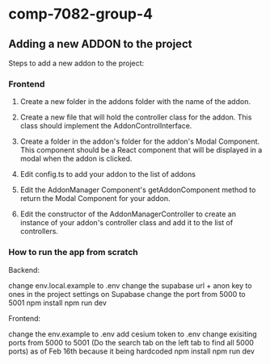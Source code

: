# comp-7082-group-4

## Adding a new ADDON to the project

Steps to add a new addon to the project:

### Frontend
1. Create a new folder in the addons folder with the name of the addon.

2. Create a new file that will hold the controller class for the addon. This class should implement the AddonControlInterface.

3. Create a folder in the addon's folder for the addon's Modal Component. This component should be a React component that will be displayed in a modal when the addon is clicked.

4. Edit config.ts to add your addon to the list of addons

5. Edit the AddonManager Component's getAddonComponent method to return the Modal Component for your addon.

6. Edit the constructor of the AddonManagerController to create an instance of your addon's controller class and add it to the list of controllers.



### How to run the app from scratch

Backend:

change env.local.example to .env
change the supabase url + anon key to ones in the project settings on Supabase
change the port from 5000 to 5001 
npm install
npm run dev

Frontend:

change the env.example to .env
add cesium token to .env
change exisiting ports from 5000 to 5001 (Do the search tab on the left tab to find all 5000 ports) as of Feb 16th because it being hardcoded
npm install
npm run dev
